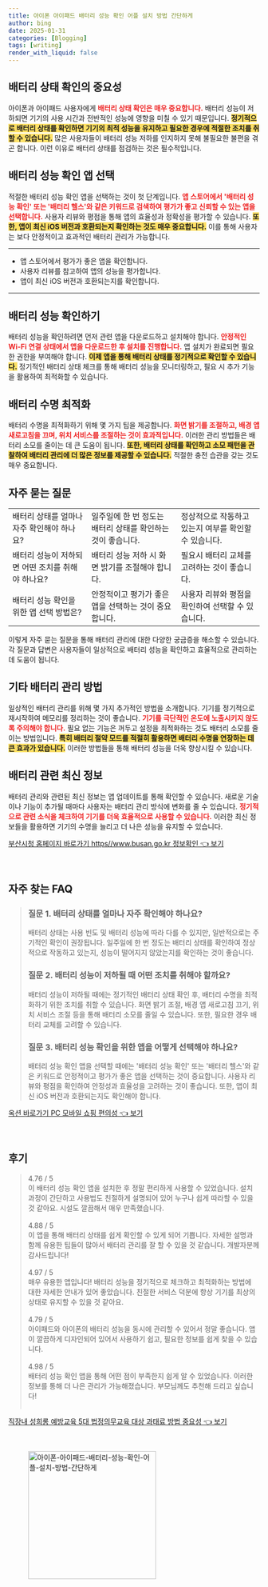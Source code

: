 ```yaml
---
title: 아이폰 아이패드 배터리 성능 확인 어플 설치 방법 간단하게
author: bing
date: 2025-01-31
categories: [Blogging]
tags: [writing]
render_with_liquid: false
---
```



<h2 id='배터리 상태 확인의 중요성'>배터리 상태 확인의 중요성</h2>

<p>아이폰과 아이패드 사용자에게 <b><span style="color: #ee2323;">배터리 상태 확인은 매우 중요합니다.</span></b> 배터리 성능이 저하되면 기기의 사용 시간과 전반적인 성능에 영향을 미칠 수 있기 때문입니다. <b><span style="background-color: #ffe066;">정기적으로 배터리 상태를 확인하면 기기의 최적 성능을 유지하고 필요한 경우에 적절한 조치를 취할 수 있습니다.</span></b> 많은 사용자들이 배터리 성능 저하를 인지하지 못해 불필요한 불편을 겪곤 합니다. 이런 이유로 배터리 상태를 점검하는 것은 필수적입니다.</p>

<h2 id='배터리 성능 확인 앱 선택'>배터리 성능 확인 앱 선택</h2>

<p>적절한 배터리 성능 확인 앱을 선택하는 것이 첫 단계입니다. <b><span style="color: #ee2323;">앱 스토어에서 '배터리 성능 확인' 또는 '배터리 헬스'와 같은 키워드로 검색하여 평가가 좋고 신뢰할 수 있는 앱을 선택합니다.</span></b> 사용자 리뷰와 평점을 통해 앱의 효율성과 정확성을 평가할 수 있습니다. <b><span style="background-color: #ffe066;">또한, 앱이 최신 iOS 버전과 호환되는지 확인하는 것도 매우 중요합니다.</span></b> 이를 통해 사용자는 보다 안정적이고 효과적인 배터리 관리가 가능합니다.</p>

<hr />

<ul>
    <li>앱 스토어에서 평가가 좋은 앱을 확인합니다.</li>
    <li>사용자 리뷰를 참고하여 앱의 성능을 평가합니다.</li>
    <li>앱이 최신 iOS 버전과 호환되는지를 확인합니다.</li>
</ul>

<hr />

<h2 id='배터리 성능 확인하기'>배터리 성능 확인하기</h2>

<p>배터리 성능을 확인하려면 먼저 관련 앱을 다운로드하고 설치해야 합니다. <b><span style="color: #ee2323;">안정적인 Wi-Fi 연결 상태에서 앱을 다운로드한 후 설치를 진행합니다.</span></b> 앱 설치가 완료되면 필요한 권한을 부여해야 합니다. <b><span style="background-color: #ffe066;">이제 앱을 통해 배터리 상태를 정기적으로 확인할 수 있습니다.</span></b> 정기적인 배터리 상태 체크를 통해 배터리 성능을 모니터링하고, 필요 시 추가 기능을 활용하여 최적화할 수 있습니다.</p>

<h2 id='배터리 수명 최적화'>배터리 수명 최적화</h2>

<p>배터리 수명을 최적화하기 위해 몇 가지 팁을 제공합니다. <b><span style="color: #ee2323;">화면 밝기를 조절하고, 배경 앱 새로고침을 끄며, 위치 서비스를 조절하는 것이 효과적입니다.</span></b> 이러한 관리 방법들은 배터리 소모를 줄이는 데 큰 도움이 됩니다. <b><span style="background-color: #ffe066;">또한, 배터리 상태를 확인하고 소모 패턴을 관찰하여 배터리 관리에 더 많은 정보를 제공할 수 있습니다.</span></b> 적절한 충전 습관을 갖는 것도 매우 중요합니다.</p>

<h2 id='자주 묻는 질문'>자주 묻는 질문</h2>

<table>
    <tr>
        <td>배터리 상태를 얼마나 자주 확인해야 하나요?</td>
        <td>일주일에 한 번 정도는 배터리 상태를 확인하는 것이 좋습니다.</td>
        <td>정상적으로 작동하고 있는지 여부를 확인할 수 있습니다.</td>
    </tr>
    <tr>
        <td>배터리 성능이 저하되면 어떤 조치를 취해야 하나요?</td>
        <td>배터리 성능 저하 시 화면 밝기를 조절해야 합니다.</td>
        <td>필요시 배터리 교체를 고려하는 것이 좋습니다.</td>
    </tr>
    <tr>
        <td>배터리 성능 확인을 위한 앱 선택 방법은?</td>
        <td>안정적이고 평가가 좋은 앱을 선택하는 것이 중요합니다.</td>
        <td>사용자 리뷰와 평점을 확인하여 선택할 수 있습니다.</td>
    </tr>
</table>

<p>이렇게 자주 묻는 질문을 통해 배터리 관리에 대한 다양한 궁금증을 해소할 수 있습니다. 각 질문과 답변은 사용자들이 일상적으로 배터리 성능을 확인하고 효율적으로 관리하는 데 도움이 됩니다.</p>

<h2 id='기타 배터리 관리 방법'>기타 배터리 관리 방법</h2>

<p>일상적인 배터리 관리를 위해 몇 가지 추가적인 방법을 소개합니다. 기기를 정기적으로 재시작하여 메모리를 정리하는 것이 좋습니다. <b><span style="color: #ee2323;">기기를 극단적인 온도에 노출시키지 않도록 주의해야 합니다.</span></b> 필요 없는 기능은 꺼두고 설정을 최적화하는 것도 배터리 소모를 줄이는 방법입니다. <b><span style="background-color: #ffe066;">특히 배터리 절약 모드를 적절히 활용하면 배터리 수명을 연장하는 데 큰 효과가 있습니다.</span></b> 이러한 방법들을 통해 배터리 성능을 더욱 향상시킬 수 있습니다.</p>

<h2 id='배터리 관련 최신 정보'>배터리 관련 최신 정보</h2>

<p>배터리 관리와 관련된 최신 정보는 앱 업데이트를 통해 확인할 수 있습니다. 새로운 기술이나 기능이 추가될 때마다 사용자는 배터리 관리 방식에 변화를 줄 수 있습니다. <b><span style="color: #ee2323;">정기적으로 관련 소식을 체크하여 기기를 더욱 효율적으로 사용할 수 있습니다.</span></b> 이러한 최신 정보들을 활용하면 기기의 수명을 늘리고 더 나은 성능을 유지할 수 있습니다.</p>


<p><a class="click-button" title="부산시청 홈페이지 바로가기 https//www.busan.go.kr 정보확인" href="https://greenforu.github.io/posts/%EB%B6%80%EC%82%B0%EC%8B%9C%EC%B2%AD-%ED%99%88%ED%8E%98%EC%9D%B4%EC%A7%80-%EB%B0%94%EB%A1%9C%EA%B0%80%EA%B8%B0-httpswww.busan.go.kr-%EC%A0%95%EB%B3%B4%ED%99%95%EC%9D%B8/" rel="dofollow">부산시청 홈페이지 바로가기 https//www.busan.go.kr 정보확인 👈 보기</a></p><br>
<h2 id='자주_찾는_FAQ'>자주 찾는 FAQ</h2>
<div itemscope="" itemtype="https://schema.org/FAQPage"> 
<blockquote> 
<div itemscope="" itemprop="mainEntity" itemtype="https://schema.org/Question"> 
<h3 itemprop="name">질문 1. 배터리 상태를 얼마나 자주 확인해야 하나요?</h3> 
<div itemscope="" itemprop="acceptedAnswer" itemtype="https://schema.org/Answer"> 
<span itemprop="text"> 
<p>배터리 상태는 사용 빈도 및 배터리 성능에 따라 다를 수 있지만, 일반적으로는 주기적인 확인이 권장됩니다. 일주일에 한 번 정도는 배터리 상태를 확인하여 정상적으로 작동하고 있는지, 성능이 떨어지지 않았는지를 확인하는 것이 좋습니다.</p> 
</span> 
</div> 
</div> 

<div itemscope="" itemprop="mainEntity" itemtype="https://schema.org/Question"> 
<h3 itemprop="name">질문 2. 배터리 성능이 저하될 때 어떤 조치를 취해야 할까요?</h3> 
<div itemscope="" itemprop="acceptedAnswer" itemtype="https://schema.org/Answer"> 
<span itemprop="text"> 
<p>배터리 성능이 저하될 때에는 정기적인 배터리 상태 확인 후, 배터리 수명을 최적화하기 위한 조치를 취할 수 있습니다. 화면 밝기 조절, 배경 앱 새로고침 끄기, 위치 서비스 조절 등을 통해 배터리 소모를 줄일 수 있습니다. 또한, 필요한 경우 배터리 교체를 고려할 수 있습니다.</p> 
</span> 
</div> 
</div> 

<div itemscope="" itemprop="mainEntity" itemtype="https://schema.org/Question"> 
<h3 itemprop="name">질문 3. 배터리 성능 확인을 위한 앱을 어떻게 선택해야 하나요?</h3> 
<div itemscope="" itemprop="acceptedAnswer" itemtype="https://schema.org/Answer"> 
<span itemprop="text"> 
<p>배터리 성능 확인 앱을 선택할 때에는 '배터리 성능 확인' 또는 '배터리 헬스'와 같은 키워드로 안정적이고 평가가 좋은 앱을 선택하는 것이 중요합니다. 사용자 리뷰와 평점을 확인하여 안정성과 효율성을 고려하는 것이 좋습니다. 또한, 앱이 최신 iOS 버전과 호환되는지도 확인해야 합니다.</p> 
</span> 
</div> 
</div> 
</blockquote> 
</div>
<p><a class="click-button" title="옥션 바로가기 PC 모바일 쇼핑 편의성" href="https://greenforu.github.io/posts/%EC%98%A5%EC%85%98-%EB%B0%94%EB%A1%9C%EA%B0%80%EA%B8%B0-PC-%EB%AA%A8%EB%B0%94%EC%9D%BC-%EC%87%BC%ED%95%91-%ED%8E%B8%EC%9D%98%EC%84%B1/" rel="dofollow">옥션 바로가기 PC 모바일 쇼핑 편의성 👈 보기</a></p><br>
<h2 id='후기'>후기</h2>
<div itemscope itemtype="https://schema.org/Product">
  <blockquote>
  <div itemprop="review" itemscope itemtype="https://schema.org/Review">
      <div itemprop="reviewRating" itemscope itemtype="https://schema.org/Rating"> <span itemprop="ratingValue">4.76</span> / <span itemprop="bestRating">5</span> </div>
      <span itemprop="reviewBody">이 배터리 성능 확인 앱을 설치한 후 정말 편리하게 사용할 수 있었습니다. 설치 과정이 간단하고 사용법도 친절하게 설명되어 있어 누구나 쉽게 따라할 수 있을 것 같아요. 시설도 깔끔해서 매우 만족했습니다.</span>
  </div>
  <br>
  <div itemprop="review" itemscope itemtype="https://schema.org/Review">
      <div itemprop="reviewRating" itemscope itemtype="https://schema.org/Rating"> <span itemprop="ratingValue">4.88</span> / <span itemprop="bestRating">5</span> </div>
      <span itemprop="reviewBody">이 앱을 통해 배터리 상태를 쉽게 확인할 수 있게 되어 기쁩니다. 자세한 설명과 함께 유용한 팁들이 많아서 배터리 관리를 잘 할 수 있을 것 같습니다. 개발자분께 감사드립니다!</span>
  </div>
  <br>
  <div itemprop="review" itemscope itemtype="https://schema.org/Review">
      <div itemprop="reviewRating" itemscope itemtype="https://schema.org/Rating"> <span itemprop="ratingValue">4.97</span> / <span itemprop="bestRating">5</span> </div>
      <span itemprop="reviewBody">매우 유용한 앱입니다! 배터리 성능을 정기적으로 체크하고 최적화하는 방법에 대한 자세한 안내가 있어 좋았습니다. 친절한 서비스 덕분에 항상 기기를 최상의 상태로 유지할 수 있을 것 같아요.</span>
  </div>
  <br>
  <div itemprop="review" itemscope itemtype="https://schema.org/Review">
      <div itemprop="reviewRating" itemscope itemtype="https://schema.org/Rating"> <span itemprop="ratingValue">4.79</span> / <span itemprop="bestRating">5</span> </div>
      <span itemprop="reviewBody">아이패드와 아이폰의 배터리 성능을 동시에 관리할 수 있어서 정말 좋습니다. 앱이 깔끔하게 디자인되어 있어서 사용하기 쉽고, 필요한 정보를 쉽게 찾을 수 있습니다.</span>
  </div>
  <br>
  <div itemprop="review" itemscope itemtype="https://schema.org/Review">
      <div itemprop="reviewRating" itemscope itemtype="https://schema.org/Rating"> <span itemprop="ratingValue">4.98</span> / <span itemprop="bestRating">5</span> </div>
      <span itemprop="reviewBody">배터리 성능 확인 앱을 통해 어떤 점이 부족한지 쉽게 알 수 있었습니다. 이러한 정보를 통해 더 나은 관리가 가능해졌습니다. 부모님께도 추천해 드리고 싶습니다!</span>
  </div>
  <br>
  </blockquote>
</div>
<p><a class="click-button" title="직장내 성희롱 예방교육 5대 법정의무교육 대상 과태료 방법 중요성" href="https://greenforu.github.io/posts/%EC%A7%81%EC%9E%A5%EB%82%B4-%EC%84%B1%ED%9D%AC%EB%A1%B1-%EC%98%88%EB%B0%A9%EA%B5%90%EC%9C%A1-5%EB%8C%80-%EB%B2%95%EC%A0%95%EC%9D%98%EB%AC%B4%EA%B5%90%EC%9C%A1-%EB%8C%80%EC%83%81-%EA%B3%BC%ED%83%9C%EB%A3%8C-%EB%B0%A9%EB%B2%95-%EC%A4%91%EC%9A%94%EC%84%B1/" rel="dofollow">직장내 성희롱 예방교육 5대 법정의무교육 대상 과태료 방법 중요성 👈 보기</a></p><br>
<figure class="image"><img src="https://greenforu.github.io/assets/img/thumbnail/아이폰-아이패드-배터리-성능-확인-어플-설치-방법-간단하게.webp" alt="아이폰-아이패드-배터리-성능-확인-어플-설치-방법-간단하게" width="256" height="256"></figure>
